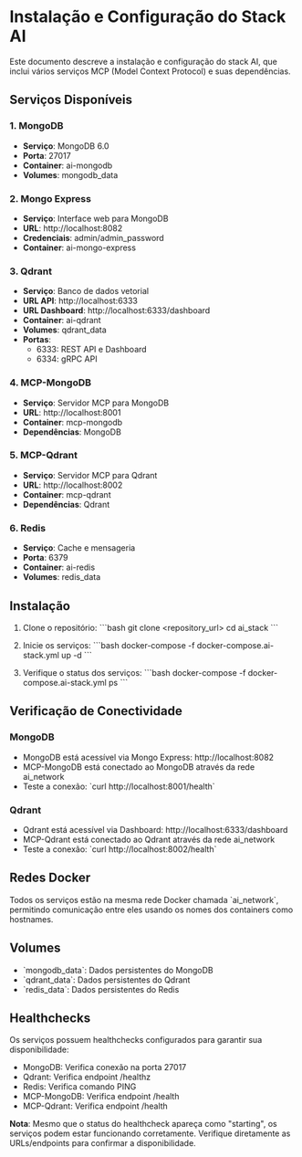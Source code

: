 # Instalação e Configuração do Stack AI

Este documento descreve a instalação e configuração do stack AI, que inclui vários serviços MCP (Model Context Protocol) e suas dependências.

## Serviços Disponíveis

### 1. MongoDB
- **Serviço**: MongoDB 6.0
- **Porta**: 27017
- **Container**: ai-mongodb
- **Volumes**: mongodb_data

### 2. Mongo Express
- **Serviço**: Interface web para MongoDB
- **URL**: http://localhost:8082
- **Credenciais**: admin/admin_password
- **Container**: ai-mongo-express

### 3. Qdrant
- **Serviço**: Banco de dados vetorial
- **URL API**: http://localhost:6333
- **URL Dashboard**: http://localhost:6333/dashboard
- **Container**: ai-qdrant
- **Volumes**: qdrant_data
- **Portas**: 
  - 6333: REST API e Dashboard
  - 6334: gRPC API

### 4. MCP-MongoDB
- **Serviço**: Servidor MCP para MongoDB
- **URL**: http://localhost:8001
- **Container**: mcp-mongodb
- **Dependências**: MongoDB

### 5. MCP-Qdrant
- **Serviço**: Servidor MCP para Qdrant
- **URL**: http://localhost:8002
- **Container**: mcp-qdrant
- **Dependências**: Qdrant

### 6. Redis
- **Serviço**: Cache e mensageria
- **Porta**: 6379
- **Container**: ai-redis
- **Volumes**: redis_data

## Instalação

1. Clone o repositório:
\`\`\`bash
git clone <repository_url>
cd ai_stack
\`\`\`

2. Inicie os serviços:
\`\`\`bash
docker-compose -f docker-compose.ai-stack.yml up -d
\`\`\`

3. Verifique o status dos serviços:
\`\`\`bash
docker-compose -f docker-compose.ai-stack.yml ps
\`\`\`

## Verificação de Conectividade

### MongoDB
- MongoDB está acessível via Mongo Express: http://localhost:8082
- MCP-MongoDB está conectado ao MongoDB através da rede ai_network
- Teste a conexão: \`curl http://localhost:8001/health\`

### Qdrant
- Qdrant está acessível via Dashboard: http://localhost:6333/dashboard
- MCP-Qdrant está conectado ao Qdrant através da rede ai_network
- Teste a conexão: \`curl http://localhost:8002/health\`

## Redes Docker

Todos os serviços estão na mesma rede Docker chamada \`ai_network\`, permitindo comunicação entre eles usando os nomes dos containers como hostnames.

## Volumes

- \`mongodb_data\`: Dados persistentes do MongoDB
- \`qdrant_data\`: Dados persistentes do Qdrant
- \`redis_data\`: Dados persistentes do Redis

## Healthchecks

Os serviços possuem healthchecks configurados para garantir sua disponibilidade:
- MongoDB: Verifica conexão na porta 27017
- Qdrant: Verifica endpoint /healthz
- Redis: Verifica comando PING
- MCP-MongoDB: Verifica endpoint /health
- MCP-Qdrant: Verifica endpoint /health

**Nota**: Mesmo que o status do healthcheck apareça como "starting", os serviços podem estar funcionando corretamente. Verifique diretamente as URLs/endpoints para confirmar a disponibilidade.
